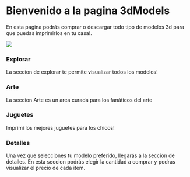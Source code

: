 # Bienvenido a la pagina 3dModels

En esta pagina podrás comprar o descargar todo tipo de modelos 3d para que puedas imprimirlos en tu casa!.

![](https://imgs.search.brave.com/0ykqg6sC9dwC2qLFCPFt2rV6sXE74ovtL_O2uPTXDn4/rs:fit:630:441:1/g:ce/aHR0cDovL2ltZzAu/am95cmVhY3Rvci5j/b20vcGljcy9jb21t/ZW50LzNELXByaW50/ZXItY29yYWwtZ2lm/LTk1OTgyMy5naWY.gif)

### Explorar

La seccion de explorar te permite visualizar todos los modelos!

### Arte

La seccion Arte es un area curada para los fanáticos del arte

### Juguetes

Imprimí los mejores juguetes para los chicos!

### Detalles

Una vez que selecciones tu modelo preferido, llegarás a la seccion de detalles. 
En esta seccion podrás elegir la cantidad a comprar y podras visualizar el precio de cada item.